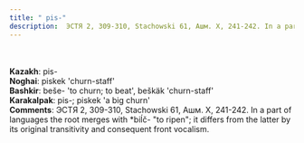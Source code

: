 ```yaml
---
title: " pis-"
description:  ЭСТЯ 2, 309-310, Stachowski 61, Ашм. X, 241-242. In a part of languages the root merges with *biĺč- "to ripen"; it differs from the latter by its original transitivity and consequent front vocalism.
---
```

<strong></strong><br><br>
<strong>Kazakh</strong>:  pis-<br>
<strong>Noghai</strong>:  piskek 'churn-staff'<br>
<strong>Bashkir</strong>:  beše- 'to churn; to beat', beškäk 'churn-staff'<br>
<strong>Karakalpak</strong>:  pis-; piskek 'a big churn'<br>
<strong>Comments</strong>:  ЭСТЯ 2, 309-310, Stachowski 61, Ашм. X, 241-242. In a part of languages the root merges with *biĺč- "to ripen"; it differs from the latter by its original transitivity and consequent front vocalism.<br>


